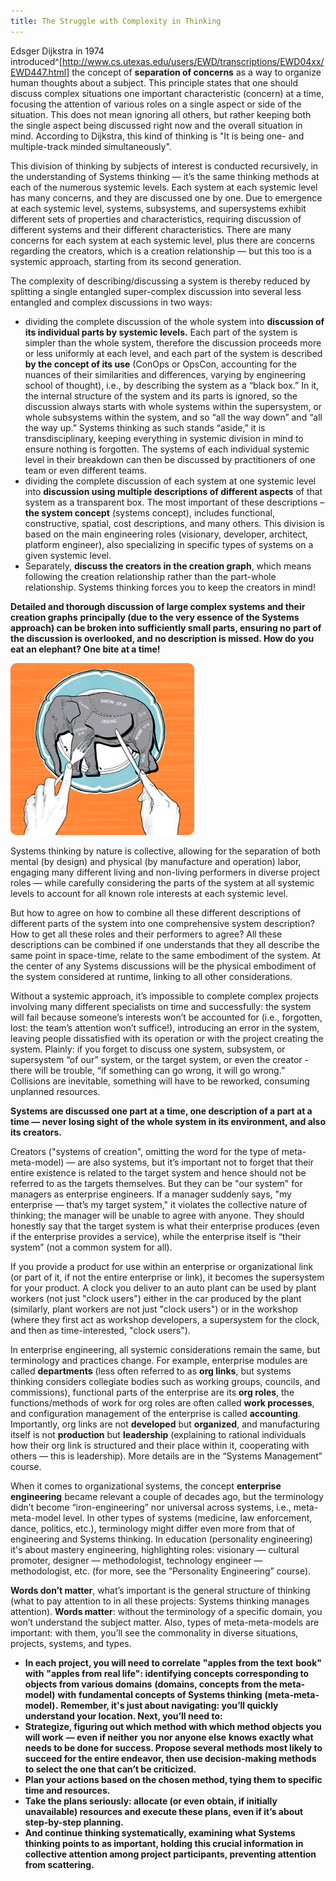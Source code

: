 ```yaml
---
title: The Struggle with Complexity in Thinking
---
```


Edsger Dijkstra in 1974
introduced^[<http://www.cs.utexas.edu/users/EWD/transcriptions/EWD04xx/EWD447.html>]
the concept of **separation of concerns** as
a way to organize human thoughts about a subject. This principle states that one should discuss complex situations one important characteristic (concern) at a time, focusing the attention of various roles on a single aspect or side of the situation. This does not mean ignoring all others, but rather keeping both the single aspect being discussed right now and the overall situation in mind. According to Dijkstra, this kind of thinking is "It is being one- and multiple-track minded simultaneously".

This division of thinking by subjects of interest is conducted recursively, in the understanding of Systems thinking — it’s the same thinking methods at each of the numerous systemic levels. Each system at each systemic level has many concerns, and they are discussed one by one. Due to emergence at each systemic level, systems, subsystems, and supersystems exhibit different sets of properties and characteristics, requiring discussion of different systems and their different characteristics. There are many concerns for each system at each systemic level, plus there are concerns regarding the creators, which is a creation relationship — but this too is a systemic approach, starting from its second generation.

The complexity of describing/discussing a system is thereby reduced by splitting a single entangled super-complex discussion into several less entangled and complex discussions in two ways:

-   dividing the complete discussion of the whole system into **discussion of its individual parts by systemic levels.** Each part of the system is simpler than the whole system, therefore the discussion proceeds more or less uniformly at each level, and each part of the system is described **by the concept of its use** (ConOps or OpsCon, accounting for the nuances of their similarities and differences, varying by engineering school of thought), i.e., by describing the system as a “black box.” In it, the internal structure of the system and its parts is ignored, so the discussion always starts with whole systems within the supersystem, or whole subsystems within the system, and so “all the way down” and “all the way up.” Systems thinking as such stands “aside,” it is transdisciplinary, keeping everything in systemic division in mind to ensure nothing is forgotten. The systems of each individual systemic level in their breakdown can then be discussed by practitioners of one team or even different teams.
-   dividing the complete discussion of each system at one systemic level into **discussion using multiple descriptions of different aspects** of that system as a transparent box. The most important of these descriptions – **the system concept** (systems concept), includes functional, constructive, spatial, cost descriptions, and many others. This division is based on the main engineering roles (visionary, developer, architect, platform engineer), also specializing in specific types of systems on a given systemic level.
-   Separately, **discuss the creators in the creation graph**, which means following the creation relationship rather than the part-whole relationship. Systems thinking forces you to keep the creators in mind!

**Detailed and thorough discussion of large complex systems and their creation graphs** **principally (due to the very essence of the Systems approach) can be broken into sufficiently small parts, ensuring no part of the discussion is overlooked, and no description is missed. How do you eat an elephant? One bite at a time!**


![](10-the-struggle-with-complexity-in-thinking-78.png)


Systems thinking by nature is collective, allowing for the separation of both mental (by design) and physical (by manufacture and operation) labor, engaging many different living and non-living performers in diverse project roles — while carefully considering the parts of the system at all systemic levels to account for all known role interests at each systemic level.

But how to agree on how to combine all these different descriptions of different parts of the system into one comprehensive system description? How to get all these roles and their performers to agree? All these descriptions can be combined if one understands that they all describe the same point in space-time, relate to the same embodiment of the system. At the center of any Systems discussions will be the physical embodiment of the system considered at runtime, linking to all other considerations.

Without a systemic approach, it’s impossible to complete complex projects involving many different specialists on time and successfully: the system will fail because someone’s interests won’t be accounted for (i.e., forgotten, lost: the team’s attention won’t suffice!), introducing an error in the system, leaving people dissatisfied with its operation or with the project creating the system. Plainly: if you forget to discuss one system, subsystem, or supersystem “of our” system, or the target system, or even the creator - there will be trouble, “if something can go wrong, it will go wrong.” Collisions are inevitable, something will have to be reworked, consuming unplanned resources.

**Systems are discussed one part at a time, one description of a part at a time — never losing sight of the whole system in its environment, and also its creators.**

Creators ("systems of creation", omitting the word for the type of
meta-meta-model) — are also systems, but it’s important not to forget that their entire existence is related to the target system and hence should not be referred to as the targets themselves. But they can be "our system" for managers as enterprise engineers. If a manager suddenly says, "my enterprise — that’s my target system," it violates the collective nature of thinking; the manager will be unable to agree with anyone. They should honestly say that the target system is what their enterprise produces (even if the enterprise provides a service), while the enterprise itself is “their system” (not a common system for all).

If you provide a product for use within an enterprise or organizational link (or part of it, if not the entire enterprise or link), it becomes the supersystem for your product. A clock you deliver to an auto plant can be used by plant workers (not just "clock users") either in the car produced by the plant (similarly, plant workers are not just "clock users") or in the workshop (where they first act as workshop developers, a supersystem for the clock, and then as time-interested, "clock users").

In enterprise engineering, all systemic considerations remain the same, but terminology and practices change. For example, enterprise modules are called **departments** (less often referred to as **org links**, but systems thinking considers collegiate bodies such as working groups, councils, and commissions), functional parts of the enterprise are its **org roles**, the functions/methods of work for org roles are often called **work processes**, and configuration management of the enterprise is called **accounting**. Importantly, org links are not **developed** but **organized**, and manufacturing itself is not **production** but **leadership** (explaining to rational individuals how their org link is structured and their place within it, cooperating with others — this is leadership). More details are in the “Systems Management” course.

When it comes to organizational systems, the concept **enterprise engineering** became relevant a couple of decades ago, but the terminology didn’t become “iron-engineering” nor universal across systems, i.e., meta-meta-model level. In other types of systems (medicine, law enforcement, dance, politics, etc.), terminology might differ even more from that of engineering and Systems thinking. In education (personality engineering) it's about mastery engineering, highlighting roles:
visionary — cultural promoter, designer — methodologist, technology engineer — methodologist, etc. (for more, see the “Personality Engineering” course).

**Words don’t matter**, what’s important is the general structure of thinking (what to pay attention to in all these projects: Systems thinking manages attention). **Words matter**: without the terminology of a specific domain, you won’t understand the subject matter. Also, types of meta-meta-models are important: with them, you’ll see the commonality in diverse situations, projects, systems, and types.

-   **In each project, you will need to correlate** **"apples from the text** **book"** **with** **"apples from real life": identifying concepts corresponding to objects from various domains** **(domains, concepts from the meta-model)** **with** **fundamental concepts of Systems thinking** **(meta-meta-model).** **Remember, it's just about navigating: you’ll quickly understand your location. Next, you’ll need to:**
-   **Strategize, figuring out which method with which method objects you will work** **— even if neither** **you nor anyone else** **knows exactly what needs to be done for success. Propose several methods most likely to succeed for the entire endeavor, then use decision-making methods to select the one that can’t be criticized.**
-   **Plan your actions based on the chosen method, tying them to specific time and resources.**
-   **Take the plans seriously: allocate (or even obtain, if initially unavailable) resources and execute these plans, even if it’s about step-by-step planning.**
-   **And continue thinking systematically, examining what Systems thinking points to as important, holding this crucial information in collective attention among project participants, preventing attention from scattering.**